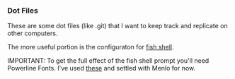 ### Dot Files
These are some dot files (like .git) that I want to keep track and replicate on other computers.

The more useful portion is the configuraton for [fish shell](http://fishshell.com/).

IMPORTANT: To get the full effect of the fish shell prompt you'll need Powerline Fonts. I've used [these](https://github.com/powerline/fonts) and settled with Menlo for now.
